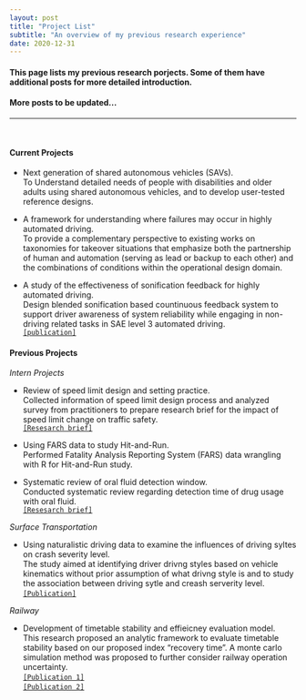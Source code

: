```yaml
---
layout: post
title: "Project List"
subtitle: "An overview of my previous research experience"
date: 2020-12-31
---
```


#### This page lists my previous research porjects. Some of them have additional posts for more detailed introduction.   
#### More posts to be updated...  
  
---
  
<br/>

#### Current Projects  
- Next generation of shared autonomous vehicles (SAVs).  
To Understand detailed needs of people with disabilities and older adults using shared autonomous vehicles, and to develop user-tested reference designs.  

- A framework for understanding where failures may occur in highly automated driving.  
To provide a complementary perspective to existing works on taxonomies for takeover situations that emphasize both the partnership of human and automation (serving as lead or backup to each other) and the combinations of conditions within the operational design domain.

- A study of the effectiveness of sonification feedback for highly automated driving.  
Design blended sonification based countinuous feedback system to support driver awareness of system reliability while engaging in non-driving related tasks in SAE level 3 automated driving.  
[`[publication]`](https://www.sciencedirect.com/science/article/abs/pii/S1071581920301208)


#### Previous Projects  
  
*Intern Projects*
- Review of speed limit design and setting practice.  
Collected information of speed limit design process and analyzed survey from practitioners to prepare research brief for the impact of speed limit change on traffic safety.  
[`[Resesarch brief]`](https://aaafoundation.org/review-of-current-practice-for-setting-posted-speed-limits/)  

- Using FARS data to study Hit-and-Run.  
Performed Fatality Analysis Reporting System (FARS) data wrangling with R for Hit-and-Run study.  

- Systematic review of oral fluid detection window.  
Conducted systematic review regarding detection time of drug usage with oral fluid.  
[`[Resesarch brief]`](https://aaafoundation.org/detection-windows-for-drugs-in-oral-fluid-cannabinoids-stimulants-and-opioids/)  

*Surface Transportation*
- Using naturalistic driving data to examine the influences of driving syltes on crash severity level.  
The study aimed at identifying driver drivng styles based on vehicle kinematics without prior assumption of what drivng style is and to study the association between driving sytle and creash serverity level.  
[`[Publication]`](https://journals.sagepub.com/doi/abs/10.1177/0361198119845360)  

*Railway*
- Development of timetable stability and effieicney evaluation model.  
This research proposed an analytic framework to evaluate timetable stability based on our proposed index “recovery time”. A monte carlo simulation method was proposed to further consider railway operation uncertainty.  
[`[Publication 1]`](https://ascelibrary.org/doi/10.1061/JTEPBS.0000038)  
[`[Publication 2]`](https://journals.sagepub.com/doi/abs/10.1177/0361198118790325)  
